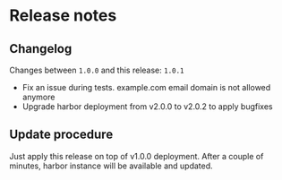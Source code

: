 # Release notes

## Changelog

Changes between `1.0.0` and this release: `1.0.1`

- Fix an issue during tests. example.com email domain is not allowed anymore
- Upgrade harbor deployment from v2.0.0 to v2.0.2 to apply bugfixes

## Update procedure

Just apply this release on top of v1.0.0 deployment. After a couple of minutes, harbor instance will be
available and updated.
